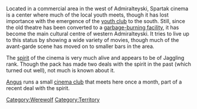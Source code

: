 Located in a commercial area in the west of Admiralteyski, Spartak
cinema is a center where much of the local youth meets, though it has
lost importance with the emergence of the [youth
club](youth_club "wikilink") to the south. Still, since the old theatre
has been converted to a [garbage-burning
facility](garbage-burning_facility "wikilink"), it has become the main
cultural centre of western Admiralteyski. It tries to live up to this
status by showing a wide variety of movies, though much of the
avant-garde scene has moved on to smaller bars in the area.

The [spirit](cinema_Spirit "wikilink") of the cinema is very much alive
and appears to be of Jaggling rank. Though the pack has made two deals
with the spirit in the past (which turned out well), not much is known
about it.

[Angus](Angus "wikilink") runs a small [cinema
club](cinema_club "wikilink") that meets here once a month, part of a
recent deal with the spirit.

[Category:Werewolf](Category:Werewolf "wikilink")
[Category:Territory](Category:Territory "wikilink")